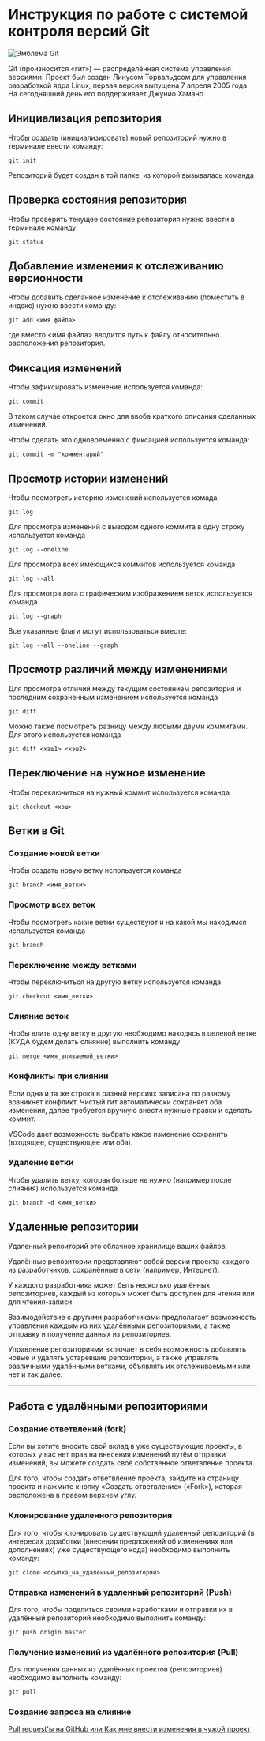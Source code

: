 # **Инструкция по работе с системой контроля версий Git**

![Эмблема Git](git.jpg)

Git (произносится «гит») — распределённая система управления версиями. Проект был создан Линусом Торвальдсом для управления разработкой ядра Linux, первая версия выпущена 7 апреля 2005 года. На сегодняшний день его поддерживает Джунио Хамано.

## Инициализация репозитория

Чтобы создать (инициализировать) новый репозиторий нужно в терминале ввести команду:

    git init

Репозиторий будет создан в той папке, из которой вызывалась команда

## Проверка состояния репозитория

Чтобы проверить текущее состояние репозитория нужно ввести в терминале команду:

    git status

## Добавление изменения к отслеживанию версионности

Чтобы добавить сделанное изменение к отслеживанию (поместить в индекс) нужно ввести команду:

    git add <имя файла>

где вместо <имя файла> вводится путь к файлу относительно расположения репозитория.

## Фиксация изменений

Чтобы зафиксировать изменение используется команда:

    git commit

В таком случае откроется окно для ввоба краткого описания сделанных изменений.

Чтобы сделать это одновременно с фиксацией используется команда:

    git commit -m "комментарий"

## Просмотр истории изменений

Чтобы посмотреть историю изменений используется комада

    git log

Для просмотра изменений с выводом одного коммита в одну строку используется команда

    git log --oneline

Для просмотра всех имеющихся коммитов используется команда

    git log --all

Для просмотра лога с графическим изображением веток используется команда

    git log --graph

Все указанные флаги могут использоваться вместе:

    git log --all --oneline --graph

## Просмотр различий между изменениями

Для просмотра отличий между текущим состоянием репозитория и последним сохраненным изменением используется команда

    git diff

Можно также посмотреть разницу между любыми двуми коммитами. Для этого используется команда

    git diff <хэш1> <хэш2>

## Переключение на нужное изменение

Чтобы переключиться на нужный коммит используется команда

    git checkout <хэш>

## Ветки в Git

### Создание новой ветки

Чтобы создать новую ветку используется команда

    git branch <имя_ветки>

### Просмотр всех веток

Чтобы посмотреть какие ветки существуют и на какой мы находимся используется команда

    git branch

### Переключение между ветками

Чтобы переключиться на другую ветку используется команда

    git checkout <имя_ветки>

### Слияние веток

Чтобы влить одну ветку в другую необходимо находясь в целевой ветке (КУДА будем делать слияние) выполнить команду

    git merge <имя_вливаемой_ветки>

### Конфликты при слиянии

Если одна и та же строка в разный версиях записана по разному возникнет конфликт.
Чистый гит автоматически сохраняет оба изменения, далее требуется вручную внести нужные правки и сделать коммит.

VSСode дает возможность выбрать какое изменение сохранить (входящее, существующее или оба).

### Удаление ветки

Чтобы удалить ветку, которая больше не нужно (например после слияния) используется команда

    git branch -d <имя_ветки>

## Удаленные репозитории

Удаленный репоиторий это облачное хранилище ваших файлов.

Удалённые репозитории представляют собой версии проекта каждого из разработчиков, сохранённые в сети (например, Интернет).

У каждого разработчика может быть несколько удалённых репозиториев, каждый из которых может быть доступен для чтения или для чтения-записи.

Взаимодействие с другими разработчиками предполагает возможность управления каждым из них удалёнными репозиториями, а также отправку и получение данных из репозиториев.

Управление репозиториями включает в себя возможность добавлять новые и удалять устаревшие репозитории, а также управлять различными удалёнными ветками, объявлять их отслеживаемыми или нет и так далее.
***

## Работа с удалёнными репозиториями

### Создание ответвлений (fork)

Если вы хотите вносить свой вклад в уже существующие проекты, в которых у вас нет прав на внесения изменений путём отправки изменений, вы можете создать своё собственное ответвление проекта.

Для того, чтобы создать ответвление проекта, зайдите на страницу проекта и нажмите кнопку «Создать ответвление» («Fork»), которая расположена в правом верхнем углу.

### Клонирование удаленного репозитория

Для того, чтобы клонировать существующий удаленный репозиторий (в интересах доработки (внесения предложений об изменениях или дополнениях) уже существующего кода) необходимо выполнить команду:

    git clone <ссылка_на_удаленный_репозиторий>

### Отправка изменений в удаленный репозиторий (Push)

Для того, чтобы поделиться своими наработками и отправки их в удалённый репозиторий необходимо выполнить команду:

    git push origin master

### Получение изменений из удалённого репозитория (Pull)

Для получения данных из удалённых проектов (репозиториев) необходимо выполнить команду:

    git pull

### Создание запроса на слияние

  [Pull request'ы на GitHub или Как мне внести изменения в чужой проект](https://habr.com/ru/post/125999/ "запрос на слияние веток")
